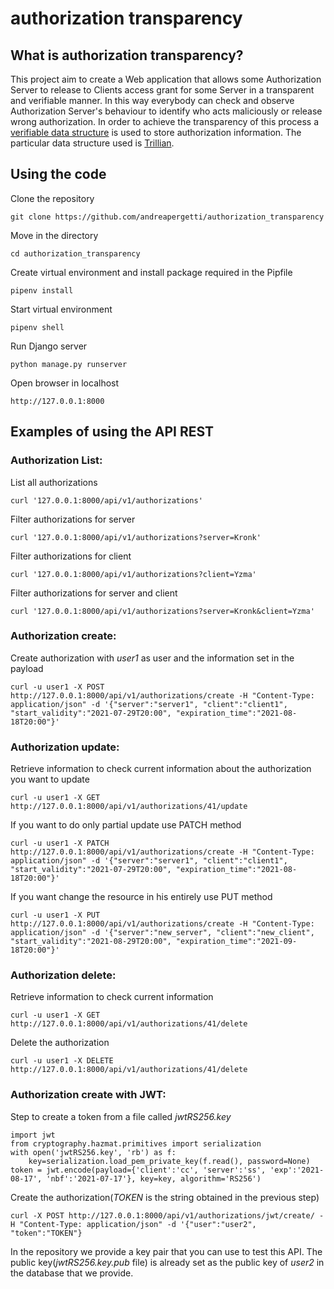 # authorization transparency

## What is authorization transparency?
This project aim to create a Web application that allows some Authorization Server to release to Clients access grant for some Server in a transparent and verifiable manner. In this way everybody can check and observe Authorization Server's behaviour to identify who acts maliciously or release wrong authorization. In order to achieve the transparency of this process a [verifiable data structure](https://www.continusec.com/static/VerifiableDataStructures.pdf) is used to store authorization information. The particular data structure used is [Trillian](https://github.com/google/trillian).

## Using the code
Clone the repository
```
git clone https://github.com/andreapergetti/authorization_transparency
```
Move in the directory <br>
```
cd authorization_transparency
```
Create virtual environment and install package required in the Pipfile
```
pipenv install
```
Start virtual environment
```
pipenv shell
```
Run Django server
```
python manage.py runserver
```
Open browser in localhost
```
http://127.0.0.1:8000
```

## Examples of using the API REST
### Authorization List:<br>
List all authorizations
```
curl '127.0.0.1:8000/api/v1/authorizations'
```
Filter authorizations for server
```
curl '127.0.0.1:8000/api/v1/authorizations?server=Kronk'
```
Filter authorizations for client
```
curl '127.0.0.1:8000/api/v1/authorizations?client=Yzma'
```
Filter authorizations for server and client
```
curl '127.0.0.1:8000/api/v1/authorizations?server=Kronk&client=Yzma'
```

### Authorization create:
Create authorization with *user1* as user and the information set in the payload
```
curl -u user1 -X POST http://127.0.0.1:8000/api/v1/authorizations/create -H "Content-Type: application/json" -d '{"server":"server1", "client":"client1", "start_validity":"2021-07-29T20:00", "expiration_time":"2021-08-18T20:00"}'
```

### Authorization update:
Retrieve information to check current information about the authorization you want to update
```
curl -u user1 -X GET http://127.0.0.1:8000/api/v1/authorizations/41/update
```
If you want to do only partial update use PATCH method
```
curl -u user1 -X PATCH http://127.0.0.1:8000/api/v1/authorizations/create -H "Content-Type: application/json" -d '{"server":"server1", "client":"client1", "start_validity":"2021-07-29T20:00", "expiration_time":"2021-08-18T20:00"}'
```
If you want change the resource in his entirely use PUT method
```
curl -u user1 -X PUT http://127.0.0.1:8000/api/v1/authorizations/create -H "Content-Type: application/json" -d '{"server":"new_server", "client":"new_client", "start_validity":"2021-08-29T20:00", "expiration_time":"2021-09-18T20:00"}'
```

### Authorization delete:
Retrieve information to check current information
```
curl -u user1 -X GET http://127.0.0.1:8000/api/v1/authorizations/41/delete
```
Delete the authorization
```
curl -u user1 -X DELETE http://127.0.0.1:8000/api/v1/authorizations/41/delete
```

### Authorization create with JWT:
Step to create a token from a file called *jwtRS256.key*
```
import jwt
from cryptography.hazmat.primitives import serialization
with open('jwtRS256.key', 'rb') as f:
	key=serialization.load_pem_private_key(f.read(), password=None)
token = jwt.encode(payload={'client':'cc', 'server':'ss', 'exp':'2021-08-17', 'nbf':'2021-07-17'}, key=key, algorithm='RS256')
```

Create the authorization(*TOKEN* is the string obtained in the previous step)
```
curl -X POST http://127.0.0.1:8000/api/v1/authorizations/jwt/create/ -H "Content-Type: application/json" -d '{"user":"user2", "token":"TOKEN"}
```

In the repository we provide a key pair that you can use to test this API. The public key(*jwtRS256.key.pub* file) is already set as the public key of *user2* in the database that we provide.
